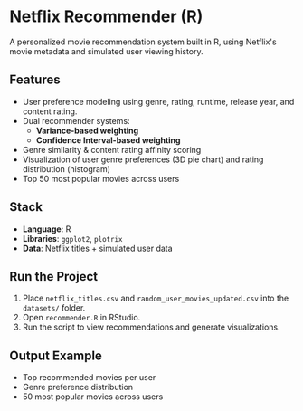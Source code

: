 # Netflix Recommender (R)

A personalized movie recommendation system built in R, using Netflix's movie metadata and simulated user viewing history.

## Features

- User preference modeling using genre, rating, runtime, release year, and content rating.
- Dual recommender systems:
  - **Variance-based weighting**
  - **Confidence Interval-based weighting**
- Genre similarity & content rating affinity scoring
- Visualization of user genre preferences (3D pie chart) and rating distribution (histogram)
- Top 50 most popular movies across users

## Stack

- **Language**: R
- **Libraries**: `ggplot2`, `plotrix`
- **Data**: Netflix titles + simulated user data

## Run the Project

1. Place `netflix_titles.csv` and `random_user_movies_updated.csv` into the `datasets/` folder.
2. Open `recommender.R` in RStudio.
3. Run the script to view recommendations and generate visualizations.

## Output Example

- Top recommended movies per user
- Genre preference distribution
- 50 most popular movies across users
